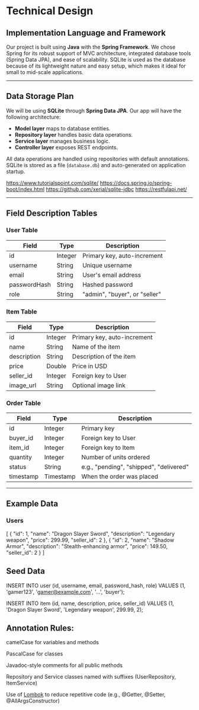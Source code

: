 # Technical Design

## Implementation Language and Framework

Our project is built using **Java** with the **Spring Framework**. We chose Spring for its robust support of MVC architecture, integrated database tools (Spring Data JPA), and ease of scalability. SQLite is used as the database because of its lightweight nature and easy setup, which makes it ideal for small to mid-scale applications.

---

## Data Storage Plan

We will be using **SQLite** through **Spring Data JPA**. Our app will have the following architecture:

- **Model layer** maps to database entities.
- **Repository layer** handles basic data operations.
- **Service layer** manages business logic.
- **Controller layer** exposes REST endpoints.

All data operations are handled using repositories with default annotations. SQLite is stored as a file (`database.db`) and auto-generated on application startup.

https://www.tutorialspoint.com/sqlite/
https://docs.spring.io/spring-boot/index.html
https://github.com/xerial/sqlite-jdbc
https://restfulapi.net/

---

## Field Description Tables

### User Table

| Field        | Type     | Description               |
|--------------|----------|---------------------------|
| id           | Integer  | Primary key, auto-increment |
| username     | String   | Unique username           |
| email        | String   | User's email address      |
| passwordHash | String   | Hashed password           |
| role         | String   | "admin", "buyer", or "seller" |

### Item Table

| Field        | Type     | Description               |
|--------------|----------|---------------------------|
| id           | Integer  | Primary key, auto-increment |
| name         | String   | Name of the item          |
| description  | String   | Description of the item   |
| price        | Double   | Price in USD              |
| seller_id    | Integer  | Foreign key to User       |
| image_url    | String   | Optional image link       |

### Order Table

| Field        | Type     | Description               |
|--------------|----------|---------------------------|
| id           | Integer  | Primary key               |
| buyer_id     | Integer  | Foreign key to User       |
| item_id      | Integer  | Foreign key to Item       |
| quantity     | Integer  | Number of units ordered   |
| status       | String   | e.g., "pending", "shipped", "delivered" |
| timestamp    | Timestamp| When the order was placed |

---

## Example Data

### Users
[
  { "id": 1, "name": "Dragon Slayer Sword", "description": "Legendary weapon", "price": 299.99, "seller_id": 2 },
  { "id": 2, "name": "Shadow Armor", "description": "Stealth-enhancing armor", "price": 149.50, "seller_id": 2 }
]


## Seed Data

INSERT INTO user (id, username, email, password_hash, role)
VALUES (1, 'gamer123', 'gamer@example.com', '...', 'buyer');

INSERT INTO item (id, name, description, price, seller_id)
VALUES (1, 'Dragon Slayer Sword', 'Legendary weapon', 299.99, 2);


## Annotation Rules:


camelCase for variables and methods


PascalCase for classes


Javadoc-style comments for all public methods


Repository and Service classes named with suffixes (UserRepository, ItemService)


Use of [Lombok](https://projectlombok.org/) to reduce repetitive code (e.g., @Getter, @Setter, @AllArgsConstructor)



